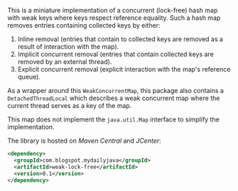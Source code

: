 This is a miniature implementation of a concurrent (lock-free) hash map with weak keys where keys respect reference equality. 
Such a hash map removes entries containing collected keys by either:

1. Inline removal (entries that contain to collected keys are removed as a result of interaction with the map).
2. Implicit concurrent removal (entries that contain collected keys are removed by an external thread).
3. Explicit concurrent removal (explicit interaction with the map's reference queue).

As a wrapper around this `WeakConcurrentMap`, this package also contains a `DetachedThreadLocal` which describes a weak concurrent map where
the current thread serves as a key of the map.

This map does not implement the `java.util.Map` interface to simplify the implementation.

The library is hosted on *Maven Central* and *JCenter*:

```xml
<dependency>
  <groupId>com.blogspot.mydailyjava</groupId>
  <artifactId>weak-lock-free</artifactId>
  <version>0.1</version>
</dependency>
```
